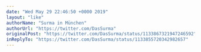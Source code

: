 ```yaml
---
date: "Wed May 29 22:46:50 +0000 2019"
layout: "like"
authorName: "Surma in München"
authorUrl: "https://twitter.com/DasSurma"
originalPost: "https://twitter.com/DasSurma/status/1133867321947246592"
inReplyTo: "https://twitter.com/DasSurma/status/1133855720342982657"
---
```

